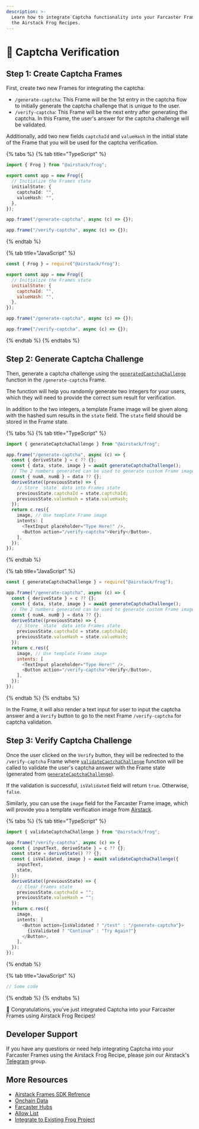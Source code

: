 ```yaml
---
description: >-
  Learn how to integrate Captcha functionality into your Farcaster Frames using
  the Airstack Frog Recipes.
---
```


# 🤖 Captcha Verification

## Step 1: Create Captcha Frames

First, create two new Frames for integrating the captcha:

* `/generate-captcha`: This Frame will be the 1st entry in the captcha flow to initially generate the captcha challenge that is unique to the user.
* `/verify-captcha`: This Frame will be the next entry after generating the captcha. In this Frame, the user's answer for the captcha challenge will be validated.

Additionally, add two new fields `captchaId` and `valueHash` in the initial state of the Frame that you will be used for the captcha verification.

{% tabs %}
{% tab title="TypeScript" %}
```typescript
import { Frog } from "@airstack/frog";

export const app = new Frog({
  // Initialize the Frames state
  initialState: {
    captchaId: "",
    valueHash: "",
  },
});

app.frame("/generate-captcha", async (c) => {});

app.frame("/verify-captcha", async (c) => {});
```
{% endtab %}

{% tab title="JavaScript" %}
```javascript
const { Frog } = require("@airstack/frog");

export const app = new Frog({
  // Initialize the Frames state
  initialState: {
    captchaId: "",
    valueHash: "",
  },
});

app.frame("/generate-captcha", async (c) => {});

app.frame("/verify-captcha", async (c) => {});
```
{% endtab %}
{% endtabs %}

## Step 2: Generate Captcha Challenge

Then, generate a captcha challenge using the [`generatedCaptchaChallenge`](https://www.npmjs.com/package/@airstack/frames#generatecaptchachallenge) function in the `/generate-captcha` Frame.

The function will help you randomly generate two integers for your users, which they will need to provide the correct sum result for verification.

In addition to the two integers, a template Frame image will be given along with the hashed sum results in the `state` field. The `state` field should be stored in the Frame state.

{% tabs %}
{% tab title="TypeScript" %}
```typescript
import { generateCaptchaChallenge } from "@airstack/frog";

app.frame("/generate-captcha", async (c) => {
  const { deriveState } = c ?? {};
  const { data, state, image } = await generateCaptchaChallenge();
  // The 2 numbers generated can be used to generate custom Frame image
  const { numA, numB } = data ?? {};
  deriveState((previousState) => {
    // Store `state` data into Frames state
    previousState.captchaId = state.captchaId;
    previousState.valueHash = state.valueHash;
  });
  return c.res({
    image, // Use template Frame image
    intents: [
      <TextInput placeholder="Type Here!" />,
      <Button action="/verify-captcha">Verify</Button>,
    ],
  });
});
```
{% endtab %}

{% tab title="JavaScript" %}
```javascript
const { generateCaptchaChallenge } = require("@airstack/frog");

app.frame("/generate-captcha", async (c) => {
  const { deriveState } = c ?? {};
  const { data, state, image } = await generateCaptchaChallenge();
  // The 2 numbers generated can be used to generate custom Frame image
  const { numA, numB } = data ?? {};
  deriveState((previousState) => {
    // Store `state` data into Frames state
    previousState.captchaId = state.captchaId;
    previousState.valueHash = state.valueHash;
  });
  return c.res({
    image, // Use template Frame image
    intents: [
      <TextInput placeholder="Type Here!" />,
      <Button action="/verify-captcha">Verify</Button>,
    ],
  });
});
```
{% endtab %}
{% endtabs %}

In the Frame, it will also render a text input for user to input the captcha answer and a `Verify` button to go to the next Frame `/verify-captcha` for captcha validation.

## Step 3: Verify Captcha Challenge

Once the user clicked on the `Verify` button, they will be redirected to the `/verify-captcha` Frame where [`validateCaptchaChallenge`](https://www.npmjs.com/package/@airstack/frames#validatecaptchachallenge) function will be called to validate the user's captcha answer with the Frame state (generated from [`generateCaptchaChallenge`](https://www.npmjs.com/package/@airstack/frames#generatecaptchachallenge)).

If the validation is successful, `isValidated` field will return `true`. Otherwise, `false`.

Similarly, you can use the `image` field for the Farcaster Frame image, which will provide you a template verification image from [Airstack](https://airstack.xyz).

{% tabs %}
{% tab title="TypeScript" %}
```typescript
import { validateCaptchaChallenge } from "@airstack/frog";

app.frame("/verify-captcha", async (c) => {
  const { inputText, deriveState } = c ?? {};
  const state = deriveState() ?? {};
  const { isValidated, image } = await validateCaptchaChallenge({
    inputText,
    state,
  });
  deriveState((previousState) => {
    // Clear Frames state
    previousState.captchaId = "";
    previousState.valueHash = "";
  });
  return c.res({
    image,
    intents: [
      <Button action={isValidated ? "/test" : "/generate-captcha"}>
        {isValidated ? "Continue" : "Try Again?"}
      </Button>,
    ],
  });
});
```
{% endtab %}

{% tab title="JavaScript" %}
```javascript
// Some code
```
{% endtab %}
{% endtabs %}

🥳 Congratulations, you've just integrated Captcha into your Farcaster Frames using Airstack Frog Recipes!

## Developer Support

If you have any questions or need help integrating Captcha into your Farcaster Frames using the Airstack Frog Recipe, please join our Airstack's [Telegram](https://t.me/+1k3c2FR7z51mNDRh) group.

## More Resources

* [Airstack Frames SDK Refrence](https://www.npmjs.com/package/@airstack/frames)
* [Onchain Data](../airstack-frog-recipes/onchain-data.md)
* [Farcaster Hubs](../airstack-frog-recipes/farcaster-hubs.md)
* [Allow List](../airstack-frog-recipes/allow-list.md)
* [Integrate to Existing Frog Project](../airstack-frog-recipes/integrate-to-existing-frog-project.md)
